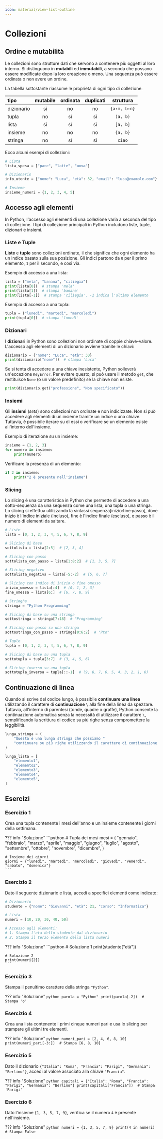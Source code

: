 ```yaml
---
icon: material/view-list-outline
---
```


# Collezioni

## Ordine e mutabilità
Le collezioni sono strutture dati che servono a contenere più oggetti al loro interno. Si distinguono in **mutabili** ed **immutabili**, a seconda che possano essere modificate dopo la loro creazione o meno. Una sequenza può essere ordinata o non avere un ordine.

La tabella sottostante riassume le proprietà di ogni tipo di collezione:


| tipo          | mutabile | ordinata  | duplicati | struttura |
|:--------------|:--------:|:---------:|:---------:|:---------:|
| dizionario    |    sì    |    no      |    no     | `{a:m, b:n}`   |
| tupla         |    no    |    sì      |    sì     | `(a, b)`  |
| lista         |    sì    |    sì      |    sì     | `[a, b]`  |
| insieme       |    no    |    no      |    no     | `{a, b}`  |
| stringa       |    no    |    sì      |    sì     | `ciao`    |

Ecco alcuni esempi di collezioni:

```python
# Lista
lista_spesa = ["pane", "latte", "uova"]

# Dizionario
info_utente = {"nome": "Luca", "età": 32, "email": "luca@example.com"}

# Insieme
insieme_numeri = {1, 2, 3, 4, 5}
```

## Accesso agli elementi

In Python, l'accesso agli elementi di una collezione varia a seconda del tipo di collezione. I tipi di collezione principali in Python includono liste, tuple, dizionari e insiemi.

### Liste e Tuple

**Liste** e **tuple** sono collezioni ordinate, il che significa che ogni elemento ha un indice basato sulla sua posizione. Gli indici partono da `0` per il primo elemento, `1` per il secondo, e così via.

Esempio di accesso a una lista:

```python
lista = ["mela", "banana", "ciliegia"]
print(lista[0])  # stampa 'mela'
print(lista[1])  # stampa 'banana'
print(lista[-1])  # stampa 'ciliegia', -1 indica l'ultimo elemento
```

Esempio di accesso a una tupla:

```python
tupla = ("lunedì", "martedì", "mercoledì")
print(tupla[0])  # stampa 'lunedì'
```

### Dizionari

I **dizionari** in Python sono collezioni non ordinate di coppie chiave-valore. L'accesso agli elementi di un dizionario avviene tramite le chiavi:

```python
dizionario = {"nome": "Luca", "età": 30}
print(dizionario["nome"])  # stampa 'Luca'
```

Se si tenta di accedere a una chiave inesistente, Python solleverà un'eccezione `KeyError`. Per evitare questo, si può usare il metodo `get`, che restituisce `None` (o un valore predefinito) se la chiave non esiste.

```python
print(dizionario.get("professione", "Non specificato"))
```

### Insiemi

Gli **insiemi** (*sets*) sono collezioni non ordinate e non indicizzate. Non si può accedere agli elementi di un insieme tramite un indice o una chiave. Tuttavia, è possibile iterare su di essi o verificare se un elemento esiste all'interno dell'insieme.

Esempio di iterazione su un insieme:

```python
insieme = {1, 2, 3}
for numero in insieme:
    print(numero)
```

Verificare la presenza di un elemento:

```python
if 2 in insieme:
    print("2 è presente nell'insieme")
```

### Slicing
Lo slicing è una caratteristica in Python che permette di accedere a una sotto-sequenza da una sequenza come una lista, una tupla o una stringa. Lo slicing si effettua utilizzando la sintassi sequenza[inizio:fine:passo], dove inizio è l'indice iniziale (incluso), fine è l'indice finale (escluso), e passo è il numero di elementi da saltare.

```python
# Liste
lista = [0, 1, 2, 3, 4, 5, 6, 7, 8, 9]

# Slicing di base
sottolista = lista[2:5]  # [2, 3, 4]

# Slicing con passo
sottolista_con_passo = lista[1:8:2]  # [1, 3, 5, 7]

# Slicing negativo
sottolista_negativa = lista[-5:-2]  # [5, 6, 7]

# Slicing con indice di inizio o fine omesso
inizio_omesso = lista[:4]  # [0, 1, 2, 3]
fine_omessa = lista[6:]  # [6, 7, 8, 9]

# Stringhe
stringa = "Python Programming"

# Slicing di base su una stringa
sottostringa = stringa[7:18]  # "Programming"

# Slicing con passo su una stringa
sottostringa_con_passo = stringa[0:6:2]  # "Pto"

# Tuple
tupla = (0, 1, 2, 3, 4, 5, 6, 7, 8, 9)

# Slicing di base su una tupla
sottotupla = tupla[3:7]  # (3, 4, 5, 6)

# Slicing inverso su una tupla
sottotupla_inversa = tupla[::-1]  # (9, 8, 7, 6, 5, 4, 3, 2, 1, 0)
```


## Continuazione di linea

Quando si scrive del codice lungo, è possibile **continuare una linea** utilizzando il carattere di **continuazione** `\` alla fine della linea da spezzare. Tuttavia, all'interno di parentesi (tonde, quadre o graffe), Python consente la continuazione automatica senza la necessità di utilizzare il carattere `\`, semplificando la scrittura di codice su più righe senza compromettere la leggibilità.

```python
lunga_stringa = (
    "Questa è una lunga stringa che possiamo "
    "continuare su più righe utilizzando il carattere di continuazione."
)

lunga_lista = [
    "elemento1",
    "elemento2",
    "elemento3",
    "elemento4",
    "elemento5",
]
```

## Esercizi

### Esercizio 1

Crea una tupla contenente i mesi dell'anno e un insieme contenente i giorni della settimana.

??? info "Soluzione"
    ```python
    # Tupla dei mesi
    mesi = (
        "gennaio",
        "febbraio",
        "marzo",
        "aprile",
        "maggio",
        "giugno",
        "luglio",
        "agosto",
        "settembre",
        "ottobre",
        "novembre",
        "dicembre",
    )

    # Insieme dei giorni
    giorni = {"lunedì", "martedì", "mercoledì", "giovedì", "venerdì", "sabato", "domenica"}
    ```

### Esercizio 2

Dato il seguente dizionario e lista, accedi a specifici elementi come indicato:

```python
# Dizionario
studente = {"nome": "Giovanni", "età": 21, "corso": "Informatica"}

# Lista
numeri = [10, 20, 30, 40, 50]

# Accesso agli elementi:
# 1. Stampa l'età dello studente dal dizionario
# 2. Stampa il terzo elemento della lista numeri
```

??? info "Soluzione"
    ```python
    # Soluzione 1
    print(studente["età"])

    # Soluzione 2
    print(numeri[2])
    ```

### Esercizio 3

Stampa il penultimo carattere della stringa `"Python"`.

??? info "Soluzione"
    ```python
    parola = "Python"
    print(parola[-2])  # Stampa 'o'
    ```

### Esercizio 4

Crea una lista contenente i primi cinque numeri pari e usa lo slicing per stampare gli ultimi tre elementi.

??? info "Soluzione"
    ```python
    numeri_pari = [2, 4, 6, 8, 10]
    print(numeri_pari[-3:])  # Stampa [6, 8, 10]
    ```

### Esercizio 5

Dato il dizionario `{"Italia": "Roma", "Francia": "Parigi", "Germania": "Berlino"}`, accedi al valore associato alla chiave `"Francia"`.

??? info "Soluzione"
    ```python
    capitali = {"Italia": "Roma", "Francia": "Parigi", "Germania": "Berlino"}
    print(capitali["Francia"])  # Stampa 'Parigi'
    ```

### Esercizio 6

Dato l'insieme `{1, 3, 5, 7, 9}`, verifica se il numero `4` è presente nell'insieme.

??? info "Soluzione"
    ```python
    numeri = {1, 3, 5, 7, 9}
    print(4 in numeri)  # Stampa False
    ```

